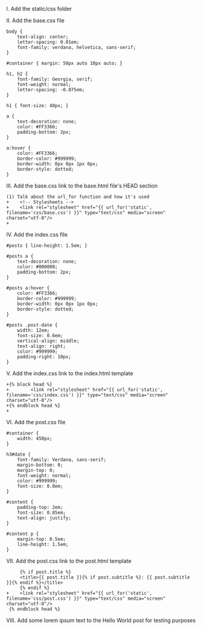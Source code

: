I. Add the static/css folder

II. Add the base.css file

    body {
        text-align: center;
        letter-spacing: 0.01em;
        font-family: verdana, helvetica, sans-serif;
    }

    #container { margin: 50px auto 10px auto; }

    h1, h2 {
        font-family: Georgia, serif;
        font-weight: normal;
        letter-spacing: -0.075em;
    }

    h1 { font-size: 40px; }

    a {
        text-decoration: none;
        color: #FF3366;
        padding-bottom: 2px;
    }

    a:hover {
        color: #FF3366;
        border-color: #999999;
        border-width: 0px 0px 1px 0px;
        border-style: dotted;
    }

III. Add the base.css link to the base.html file's HEAD section

    (1) Talk about the url_for function and how it's used
    +    <!-- Stylesheets -->
    +    <link rel="stylesheet" href="{{ url_for('static', filename='css/base.css') }}" type="text/css" media="screen" charset="utf-8"/>
    +

IV. Add the index.css file

    #posts { line-height: 1.5em; }

    #posts a {
        text-decoration: none;
        color: #000000;
        padding-bottom: 2px;
    }

    #posts a:hover {
        color: #FF3366;
        border-color: #999999;
        border-width: 0px 0px 1px 0px;
        border-style: dotted;
    }

    #posts .post-date {
        width: 12em;
        font-size: 0.6em;
        vertical-align: middle;
        text-align: right;
        color: #999999;
        padding-right: 10px;
    }


V. Add the index.css link to the index.html template

    +{% block head %}
    +        <link rel="stylesheet" href="{{ url_for('static', filename='css/index.css') }}" type="text/css" media="screen" charset="utf-8"/>
    +{% endblock head %}
    +

VI. Add the post.css file

    #container {
        width: 450px;
    }

    h3#date {
        font-family: Verdana, sans-serif;
        margin-bottom: 0;
        margin-top: 0;
        font-weight: normal;
        color: #999999;
        font-size: 0.8em;
    }

    #content {
        padding-top: 2em;
        font-size: 0.85em;
        text-align: justify;
    }

    #content p {
        margin-top: 0.5em;
        line-height: 1.5em;
    }

VII. Add the post.css link to the post.html template

         {% if post.title %}
         <title>{{ post.title }}{% if post.subtitle %}: {{ post.subtitle }}{% endif %}</title>
         {% endif %}
    +    <link rel="stylesheet" href="{{ url_for('static', filename='css/post.css') }}" type="text/css" media="screen" charset="utf-8"/>
     {% endblock head %}


VIII. Add some lorem ipsum text to the Hello World post for testing purposes

